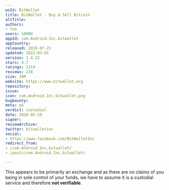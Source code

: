 ```yaml
---
wsId: BitWallet
title: BitWallet - Buy & Sell Bitcoin
altTitle: 
authors:
- leo
users: 10000
appId: com.Android.Inc.bitwallet
appCountry: 
released: 2019-07-22
updated: 2022-03-01
version: 1.4.22
stars: 4.7
ratings: 1214
reviews: 238
size: 26M
website: https://www.bitwallet.org
repository: 
issue: 
icon: com.Android.Inc.bitwallet.png
bugbounty: 
meta: ok
verdict: custodial
date: 2020-05-29
signer: 
reviewArchive: 
twitter: bitwalletinc
social:
- https://www.facebook.com/BitWalletInc
redirect_from:
- /com.Android.Inc.bitwallet/
- /posts/com.Android.Inc.bitwallet/

---
```


This appears to be primarily an exchange and as there are no claims of you being
in sole control of your funds, we have to assume it is a custodial service and
therefore **not verifiable**.
